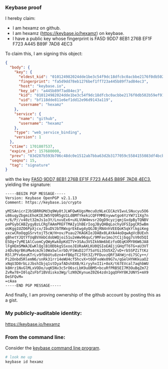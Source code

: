 ### Keybase proof

I hereby claim:

  * I am hexamz on github.
  * I am hexamz (https://keybase.io/hexamz) on keybase.
  * I have a public key whose fingerprint is FA5D 9DD7 8EB1 276B EF1F  F723 A445 B89F 7AD8 4EC3

To claim this, I am signing this object:

```json
{
  "body": {
    "key": {
      "eldest_kid": "010124982024dde1be3c54f9dc18dfcbc0acbbe2176f0db502b59ef915321d0b9eb60a",
      "fingerprint": "fa5d9dd78eb1276bef1ff723a445b89f7ad84ec3",
      "host": "keybase.io",
      "key_id": "a445b89f7ad84ec3",
      "kid": "010124982024dde1be3c54f9dc18dfcbc0acbbe2176f0db502b59ef915321d0b9eb60a",
      "uid": "bf118dde811e6ef1dd12e96d9143a119",
      "username": "hexamz"
    },
    "service": {
      "name": "github",
      "username": "hexamz"
    },
    "type": "web_service_binding",
    "version": 1
  },
  "ctime": 1701807537,
  "expire_in": 157680000,
  "prev": "83d287b593b706c48dc0e1512ab7bba63d2b3177059c5584155083df4bcb4e42",
  "seqno": 15,
  "tag": "signature"
}
```

with the key [FA5D 9DD7 8EB1 276B EF1F  F723 A445 B89F 7AD8 4EC3](https://keybase.io/hexamz), yielding the signature:

```
-----BEGIN PGP MESSAGE-----
Version: Keybase OpenPGP v2.1.13
Comment: https://keybase.io/crypto

yMISAnicrZJbSBRRGMd3q9Wy8tJLWFQwKUgsMmcuOzNLeCECAzVIwvLSNucyu5O6
u86uqyZbgmiEhoKIEJW5YQ9R5gU1LdBMfYkekiCQFFMMEnywwtgo6YzYW711Xg7n
+/6/P//v40zt32mJs1o3Y/LnvuEx6+uXLVUW4mvsr2OgD9cyzjqmjGxdpByTQNBV
pmPGybCABZygyBzLCRgTAAmPREFTMAIy1hBErIogJByQHBqLochyUFSIpgCR5wBm
oUKgg1UZO6PpXjcx/IbuDVJbTRWxgrEkEwg4yQGJBjRN4nhVEEQoK5qkYlkgiKeg
xxcwCRoOqgGSrvtojT5cW/H+ov/Puau27KAGKIeJDABx0LAYA44oDqwAgVcBUExh
gBhetYJQtYfUqBVXmbCdobWQjoi51u2eWw96quC/9MFav1moJtC1jbqg7sV0d5QI
ESOg+7yME1AlCuomCyQWyKwk8pKdITV+3SAu3VSIkkNm6bEzfoOEqKXMY06W6JA8
lFgHEmSMWAJEwKlQglB10DbkgSSxooJEURaAKLKU0QSIoEAEjjGHqfT6TG+aU3VT
z4Du9qrBKoMw4cmJkl0Wa5wlxrbD/FSWuD2Jf75aYGi35U5XZ/vD+rb5SPZiTtKz
R5lJPYv6euKTrLv9fbbUtu8zn4+FB6pTC2fOt3Z/PFDuvzQRf3AhWjrdi7SCy++/
Pi2Onbd5RlemN6/snRk31rr14eWU4cf5hcvX+t6OFxeWx09G7x/qGelHYHKkuaO2
xNqU3D0rbLzJbshIbjq1stDyafADsh8XB/KiryyhxIIi+8oX/t67EVcal7aqhbWU
k8Hrz1NvGlMLxVODo/uqK5Nv3c5rO6scLbK9uOBM5+bcuRfPRB5EI7M3OuBqZm72
ZvRw78+I0lqZsFbf1BVdisko3Wg/lzN9ZKynueZ0Z64zdn1gqOFHY8KJUNYS+mX9
DeSFQvM=
=cAaa
-----END PGP MESSAGE-----

```

And finally, I am proving ownership of the github account by posting this as a gist.

### My publicly-auditable identity:

https://keybase.io/hexamz

### From the command line:

Consider the [keybase command line program](https://keybase.io/download).

```bash
# look me up
keybase id hexamz
```
